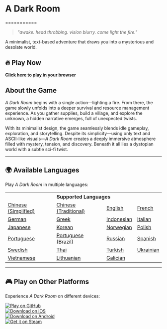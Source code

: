 # A Dark Room  
===========  
> *"awake. head throbbing. vision blurry. come light the fire."*  

A minimalist, text-based adventure that draws you into a mysterious and desolate world.  

## 🔥 Play Now  
[**Click here to play in your browser**](http://adarkroom.doublespeakgames.com)  

## About the Game  
*A Dark Room* begins with a single action—lighting a fire. From there, the game slowly unfolds into a deeper survival and resource management experience. As you gather supplies, build a village, and explore the unknown, a hidden narrative emerges, full of unexpected twists.  

With its minimalist design, the game seamlessly blends idle gameplay, exploration, and storytelling. Despite its simplicity—using only text and ASCII-like visuals—*A Dark Room* creates a deeply immersive atmosphere filled with mystery, tension, and discovery. Beneath it all lies a dystopian world with a subtle sci-fi twist.  

---  

## 🌍 Available Languages  
Play *A Dark Room* in multiple languages:  

<table>
<tr><th colspan=4>Supported Languages</th></tr>
<tr>
	<td><a href="http://adarkroom.doublespeakgames.com/?lang=zh_cn">Chinese (Simplified)</a></td>
	<td><a href="http://adarkroom.doublespeakgames.com/?lang=zh_tw">Chinese (Traditional)</a></td>
	<td><a href="http://adarkroom.doublespeakgames.com/?lang=en">English</a></td>
	<td><a href="http://adarkroom.doublespeakgames.com/?lang=fr">French</a></td>
</tr><tr>
	<td><a href="http://adarkroom.doublespeakgames.com/?lang=de">German</a></td>
	<td><a href="http://adarkroom.doublespeakgames.com/?lang=el">Greek</a></td>
	<td><a href="http://adarkroom.doublespeakgames.com/?lang=id">Indonesian</a></td>
	<td><a href="http://adarkroom.doublespeakgames.com/?lang=it">Italian</a></td>
</tr><tr>
	<td><a href="http://adarkroom.doublespeakgames.com/?lang=ja">Japanese</a></td>
	<td><a href="http://adarkroom.doublespeakgames.com/?lang=ko">Korean</a></td>
	<td><a href="http://adarkroom.doublespeakgames.com/?lang=nb">Norwegian</a></td>
	<td><a href="http://adarkroom.doublespeakgames.com/?lang=pl">Polish</a></td>
</tr><tr>
	<td><a href="http://adarkroom.doublespeakgames.com/?lang=pt">Portuguese</a></td>
	<td><a href="http://adarkroom.doublespeakgames.com/?lang=pt_br">Portuguese (Brazil)</a></td>
	<td><a href="http://adarkroom.doublespeakgames.com/?lang=ru">Russian</a></td>
	<td><a href="http://adarkroom.doublespeakgames.com/?lang=es">Spanish</a></td>
</tr><tr>
	<td><a href="http://adarkroom.doublespeakgames.com/?lang=sv">Swedish</a></td>
	<td><a href="http://adarkroom.doublespeakgames.com/?lang=th">Thai</a></td>
	<td><a href="http://adarkroom.doublespeakgames.com/?lang=tr">Turkish</a></td>
	<td><a href="http://adarkroom.doublespeakgames.com/?lang=uk">Ukrainian</a></td>
</tr><tr>
	<td><a href="http://adarkroom.doublespeakgames.com/?lang=vi">Vietnamese</a></td>
	<td><a href="http://adarkroom.doublespeakgames.com/?lang=lt_LT">Lithuanian</a></td>
	<td><a href="http://adarkroom.doublespeakgames.com/?lang=gl">Galician</a></td>
</tr>
</table>  

---  

## 🎮 Play on Other Platforms  
Experience *A Dark Room* on different devices:  

[![Play on GitHub](https://i.imgur.com/yz6cnU0.png)](http://doublespeakgames.github.io/adarkroom)  
[![Download on iOS](http://i.imgur.com/DMdnDYq.png)](https://itunes.apple.com/us/app/a-dark-room/id736683061)  
[![Download on Android](http://i.imgur.com/bLWWj4r.png)](https://play.google.com/store/apps/details?id=com.yourcompany.adarkroom)  
[![Get it on Steam](https://i.imgur.com/yz6cnU0.png)](https://store.steampowered.com/app/2460660/A_Dark_Room/)  


